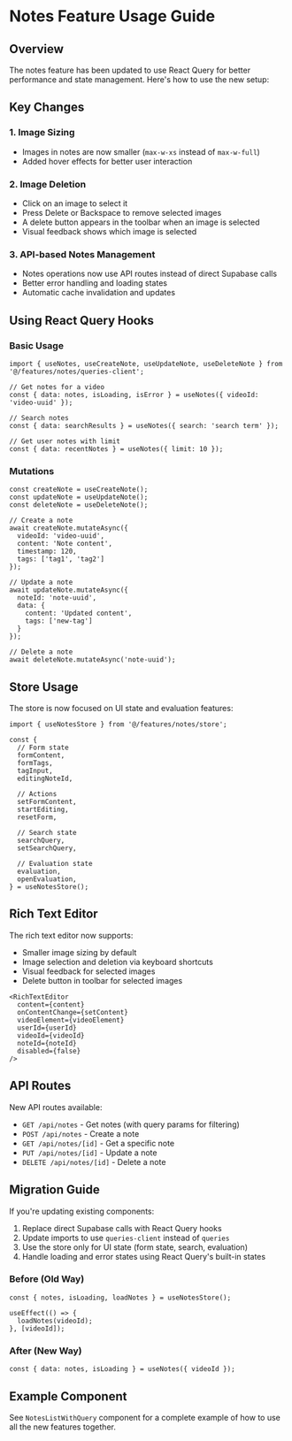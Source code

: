 # Notes Feature Usage Guide

## Overview

The notes feature has been updated to use React Query for better performance and state management. Here's how to use the new setup:

## Key Changes

### 1. Image Sizing
- Images in notes are now smaller (`max-w-xs` instead of `max-w-full`)
- Added hover effects for better user interaction

### 2. Image Deletion
- Click on an image to select it
- Press Delete or Backspace to remove selected images
- A delete button appears in the toolbar when an image is selected
- Visual feedback shows which image is selected

### 3. API-based Notes Management
- Notes operations now use API routes instead of direct Supabase calls
- Better error handling and loading states
- Automatic cache invalidation and updates

## Using React Query Hooks

### Basic Usage

```tsx
import { useNotes, useCreateNote, useUpdateNote, useDeleteNote } from '@/features/notes/queries-client';

// Get notes for a video
const { data: notes, isLoading, isError } = useNotes({ videoId: 'video-uuid' });

// Search notes
const { data: searchResults } = useNotes({ search: 'search term' });

// Get user notes with limit
const { data: recentNotes } = useNotes({ limit: 10 });
```

### Mutations

```tsx
const createNote = useCreateNote();
const updateNote = useUpdateNote();
const deleteNote = useDeleteNote();

// Create a note
await createNote.mutateAsync({
  videoId: 'video-uuid',
  content: 'Note content',
  timestamp: 120,
  tags: ['tag1', 'tag2']
});

// Update a note
await updateNote.mutateAsync({
  noteId: 'note-uuid',
  data: {
    content: 'Updated content',
    tags: ['new-tag']
  }
});

// Delete a note
await deleteNote.mutateAsync('note-uuid');
```

## Store Usage

The store is now focused on UI state and evaluation features:

```tsx
import { useNotesStore } from '@/features/notes/store';

const {
  // Form state
  formContent,
  formTags,
  tagInput,
  editingNoteId,
  
  // Actions
  setFormContent,
  startEditing,
  resetForm,
  
  // Search state
  searchQuery,
  setSearchQuery,
  
  // Evaluation state
  evaluation,
  openEvaluation,
} = useNotesStore();
```

## Rich Text Editor

The rich text editor now supports:

- Smaller image sizing by default
- Image selection and deletion via keyboard shortcuts
- Visual feedback for selected images
- Delete button in toolbar for selected images

```tsx
<RichTextEditor
  content={content}
  onContentChange={setContent}
  videoElement={videoElement}
  userId={userId}
  videoId={videoId}
  noteId={noteId}
  disabled={false}
/>
```

## API Routes

New API routes available:

- `GET /api/notes` - Get notes (with query params for filtering)
- `POST /api/notes` - Create a note
- `GET /api/notes/[id]` - Get a specific note
- `PUT /api/notes/[id]` - Update a note
- `DELETE /api/notes/[id]` - Delete a note

## Migration Guide

If you're updating existing components:

1. Replace direct Supabase calls with React Query hooks
2. Update imports to use `queries-client` instead of `queries`
3. Use the store only for UI state (form state, search, evaluation)
4. Handle loading and error states using React Query's built-in states

### Before (Old Way)
```tsx
const { notes, isLoading, loadNotes } = useNotesStore();

useEffect(() => {
  loadNotes(videoId);
}, [videoId]);
```

### After (New Way)
```tsx
const { data: notes, isLoading } = useNotes({ videoId });
```

## Example Component

See `NotesListWithQuery` component for a complete example of how to use all the new features together. 